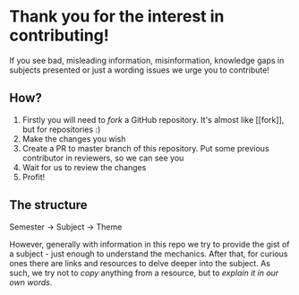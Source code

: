 # Thank you for the interest in contributing!
If you see bad, misleading information, misinformation, knowledge gaps in subjects presented or just a wording issues we urge you to contribute!

## How?
1. Firstly you will need to _fork_ a GitHub repository. It's almost like [[fork]], but for repositories :)
2. Make the changes you wish
3. Create a PR to master branch of this repository. Put some previous contributor in reviewers, so we can see you
4. Wait for us to review the changes
5. Profit!

## The structure
Semester -> Subject -> Theme

However, generally with information in this repo we try to provide the gist of a subject - just enough to understand the mechanics.
After that, for curious ones there are links and resources to delve deeper into the subject.
As such, we try not to _copy_ anything from a resource, but to _explain it in our own words_.
